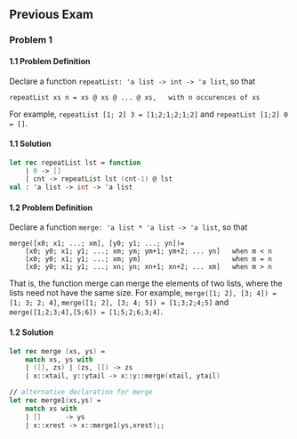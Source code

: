 ## Previous Exam

### Problem 1

#### 1.1 Problem Definition

Declare a function `repeatList: 'a list -> int -> 'a list`, so that

```
repeatList xs n = xs @ xs @ ... @ xs,   with n occurences of xs
```

For example, `repeatList [1; 2] 3 = [1;2;1;2;1;2]` and `repeatList [1;2] 0 = []`.

#### 1.1 Solution

```fsharp
let rec repeatList lst = function
    | 0 -> []
    | cnt -> repeatList lst (cnt-1) @ lst
val : 'a list -> int -> 'a list
```

#### 1.2 Problem Definition

Declare a function `merge: 'a list * 'a list -> 'a list`, so that

```
merge([x0; x1; ...; xm], [y0; y1; ...; yn])=
    [x0; y0; x1; y1; ...; xm; ym; ym+1; ym+2; ... yn]   when m < n
    [x0; y0; x1; y1; ...; xm; ym]                       when m = n
    [x0; y0; x1; y1; ...; xn; yn; xn+1; xn+2; ... xm]   when m > n
```

That is, the function merge can merge the elements of two lists, where the lists need not have the same size. For example, `merge([1; 2], [3; 4]) = [1; 3; 2; 4]`, `merge([1; 2], [3; 4; 5]) = [1;3;2;4;5]` and `merge([1;2;3;4],[5;6]) = [1;5;2;6;3;4]`.

#### 1.2 Solution

```fsharp
let rec merge (xs, ys) =
    match xs, ys with
    | ([], zs) | (zs, []) -> zs
    | x::xtail, y::ytail -> x::y::merge(xtail, ytail)

// alternative declaration for merge
let rec merge1(xs,ys) = 
    match xs with 
    | []      -> ys
    | x::xrest -> x::merge1(ys,xrest);;  
```